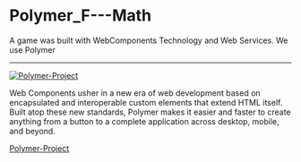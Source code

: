 Polymer_F---Math
====================
A game was built with WebComponents Technology and Web Services.
We use Polymer

***
[![Polymer-Project](http://www.polymer-project.org/images/logos/lockup.svg)](http://www.polymer-project.org/)

Web Components usher in a new era of web development based on encapsulated and interoperable custom elements that extend HTML itself. Built atop these new standards, Polymer makes it easier and faster to create anything from a button to a complete application across desktop, mobile, and beyond.

[Polymer-Project](http://www.polymer-project.org/) 
